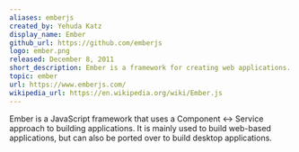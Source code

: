 ```yaml
---
aliases: emberjs
created_by: Yehuda Katz
display_name: Ember
github_url: https://github.com/emberjs
logo: ember.png
released: December 8, 2011
short_description: Ember is a framework for creating web applications.
topic: ember
url: https://www.emberjs.com/
wikipedia_url: https://en.wikipedia.org/wiki/Ember.js
---
```


Ember is a JavaScript framework that uses a Component <-> Service approach to
building applications. It is mainly used to build web-based applications, but
can also be ported over to build desktop applications.
